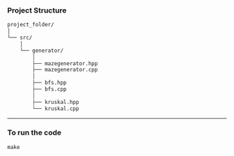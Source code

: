 ### Project Structure

```markdown
project_folder/
│
└── src/
    │
    └── generator/
        │
        ├── mazegenerator.hpp
        ├── mazegenerator.cpp
        │
        ├── bfs.hpp
        ├── bfs.cpp
        │
        ├── kruskal.hpp
        └── kruskal.cpp
```

---

### To run the code

```
make

```


